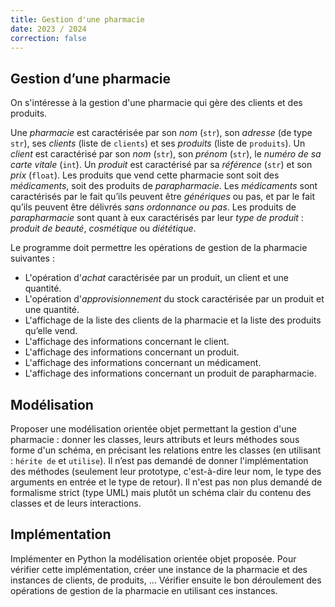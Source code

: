 ```yaml
---
title: Gestion d'une pharmacie
date: 2023 / 2024
correction: false
---
```


## Gestion d’une pharmacie

On s'intéresse à la gestion d'une pharmacie qui gère des clients et des produits.

Une _pharmacie_ est caractérisée par son _nom_ (`str`), son _adresse_ (de type `str`), ses _clients_ (liste de `clients`) et ses _produits_ (liste de `produits`).
Un _client_ est caractérisé par son _nom_ (`str`), son _prénom_ (`str`), le _numéro de sa carte vitale_ (`int`).
Un _produit_ est caractérisé par sa _référence_ (`str`) et son _prix_ (`float`).
Les produits que vend cette pharmacie sont soit des _médicaments_, soit des produits de _parapharmacie_.
Les _médicaments_ sont caractérisés par le fait qu’ils peuvent être _génériques_ ou pas, et par le fait qu’ils peuvent être délivrés _sans ordonnance ou pas_.
Les produits de _parapharmacie_ sont quant à eux caractérisés par leur _type de produit_ : _produit de beauté_, _cosmétique_ ou _diététique_.

Le programme doit permettre les opérations de gestion de la pharmacie suivantes :

- L'opération d'_achat_ caractérisée par un produit, un client et une quantité.
- L'opération d'_approvisionnement_ du stock caractérisée par un produit et une quantité.
- L'affichage de la liste des clients de la pharmacie et la liste des produits qu’elle vend.
- L'affichage des informations concernant le client.
- L'affichage des informations concernant un produit.
- L'affichage des informations concernant un médicament.
- L'affichage des informations concernant un produit de parapharmacie.

## Modélisation

Proposer une modélisation orientée objet permettant la gestion d'une pharmacie : donner les classes, leurs attributs et leurs méthodes sous forme d'un schéma, en précisant les relations entre les classes (en utilisant : `hérite de` et `utilise`).
Il n’est pas demandé de donner l'implémentation des méthodes (seulement leur prototype, c'est-à-dire leur nom, le type des arguments en entrée et le type de retour).
Il n'est pas non plus demandé de formalisme strict (type UML) mais plutôt un schéma clair du contenu des classes et de leurs interactions.

## Implémentation

Implémenter en Python la modélisation orientée objet proposée. Pour vérifier cette implémentation, créer une instance de la pharmacie et des instances de clients, de produits, ... Vérifier ensuite le bon déroulement des opérations de gestion de la pharmacie en utilisant ces instances.


